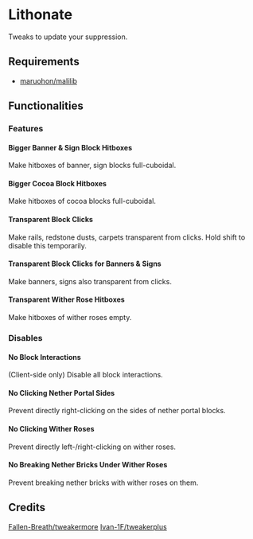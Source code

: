 # Lithonate

Tweaks to update your suppression.

## Requirements

- [maruohon/malilib](https://github.com/maruohon/malilib)

## Functionalities

### Features

#### Bigger Banner & Sign Block Hitboxes

Make hitboxes of banner, sign blocks full-cuboidal.

#### Bigger Cocoa Block Hitboxes

Make hitboxes of cocoa blocks full-cuboidal.

#### Transparent Block Clicks

Make rails, redstone dusts, carpets transparent from clicks. Hold shift to disable this temporarily.

#### Transparent Block Clicks for Banners & Signs

Make banners, signs also transparent from clicks.

#### Transparent Wither Rose Hitboxes

Make hitboxes of wither roses empty.

### Disables

#### No Block Interactions

(Client-side only) Disable all block interactions.

#### No Clicking Nether Portal Sides

Prevent directly right-clicking on the sides of nether portal blocks.

#### No Clicking Wither Roses

Prevent directly left-/right-clicking on wither roses.

#### No Breaking Nether Bricks Under Wither Roses

Prevent breaking nether bricks with wither roses on them.

## Credits

[Fallen-Breath/tweakermore](https://github.com/Fallen-Breath/tweakermore)
[Ivan-1F/tweakerplus](https://github.com/Ivan-1F/tweakerplus)
